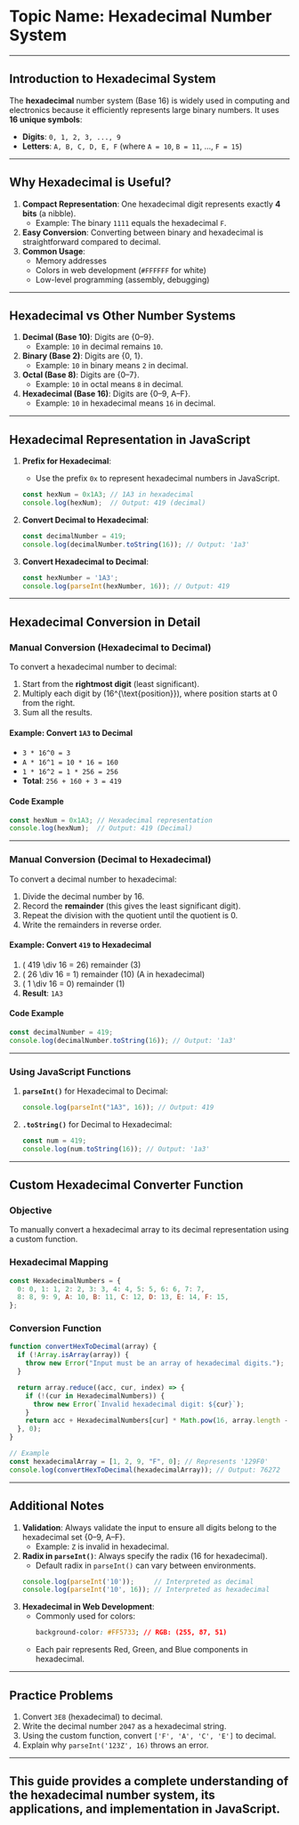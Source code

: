 # **Topic Name: Hexadecimal Number System**

---

## **Introduction to Hexadecimal System**
The **hexadecimal** number system (Base 16) is widely used in computing and electronics because it efficiently represents large binary numbers. It uses **16 unique symbols**:
- **Digits**: `0, 1, 2, 3, ..., 9`
- **Letters**: `A, B, C, D, E, F` (where `A = 10`, `B = 11`, ..., `F = 15`)

---

## **Why Hexadecimal is Useful?**
1. **Compact Representation**: One hexadecimal digit represents exactly **4 bits** (a nibble).
   - Example: The binary `1111` equals the hexadecimal `F`.
2. **Easy Conversion**: Converting between binary and hexadecimal is straightforward compared to decimal.
3. **Common Usage**:
   - Memory addresses
   - Colors in web development (`#FFFFFF` for white)
   - Low-level programming (assembly, debugging)

---

## **Hexadecimal vs Other Number Systems**
1. **Decimal (Base 10)**: Digits are {0–9}.
   - Example: `10` in decimal remains `10`.
2. **Binary (Base 2)**: Digits are {0, 1}.
   - Example: `10` in binary means `2` in decimal.
3. **Octal (Base 8)**: Digits are {0–7}.
   - Example: `10` in octal means `8` in decimal.
4. **Hexadecimal (Base 16)**: Digits are {0–9, A–F}.
   - Example: `10` in hexadecimal means `16` in decimal.

---

## **Hexadecimal Representation in JavaScript**
1. **Prefix for Hexadecimal**:
   - Use the prefix `0x` to represent hexadecimal numbers in JavaScript.
   ```javascript
   const hexNum = 0x1A3; // 1A3 in hexadecimal
   console.log(hexNum);  // Output: 419 (decimal)
   ```

2. **Convert Decimal to Hexadecimal**:
   ```javascript
   const decimalNumber = 419;
   console.log(decimalNumber.toString(16)); // Output: '1a3'
   ```

3. **Convert Hexadecimal to Decimal**:
   ```javascript
   const hexNumber = '1A3';
   console.log(parseInt(hexNumber, 16)); // Output: 419
   ```

---

## **Hexadecimal Conversion in Detail**

### **Manual Conversion (Hexadecimal to Decimal)**
To convert a hexadecimal number to decimal:
1. Start from the **rightmost digit** (least significant).
2. Multiply each digit by \(16^{\text{position}}\), where position starts at 0 from the right.
3. Sum all the results.

#### **Example**: Convert `1A3` to Decimal
- `3 * 16^0 = 3`
- `A * 16^1 = 10 * 16 = 160`
- `1 * 16^2 = 1 * 256 = 256`
- **Total**: `256 + 160 + 3 = 419`

#### **Code Example**
```javascript
const hexNum = 0x1A3; // Hexadecimal representation
console.log(hexNum);  // Output: 419 (Decimal)
```

---

### **Manual Conversion (Decimal to Hexadecimal)**
To convert a decimal number to hexadecimal:
1. Divide the decimal number by 16.
2. Record the **remainder** (this gives the least significant digit).
3. Repeat the division with the quotient until the quotient is 0.
4. Write the remainders in reverse order.

#### **Example**: Convert `419` to Hexadecimal
1. \( 419 \div 16 = 26\) remainder \(3\)
2. \( 26 \div 16 = 1\) remainder \(10\) (A in hexadecimal)
3. \( 1 \div 16 = 0\) remainder \(1\)
4. **Result**: `1A3`

#### **Code Example**
```javascript
const decimalNumber = 419;
console.log(decimalNumber.toString(16)); // Output: '1a3'
```

---

### **Using JavaScript Functions**
1. **`parseInt()`** for Hexadecimal to Decimal:
   ```javascript
   console.log(parseInt("1A3", 16)); // Output: 419
   ```

2. **`.toString()`** for Decimal to Hexadecimal:
   ```javascript
   const num = 419;
   console.log(num.toString(16)); // Output: '1a3'
   ```

---

## **Custom Hexadecimal Converter Function**

### **Objective**
To manually convert a hexadecimal array to its decimal representation using a custom function.

### **Hexadecimal Mapping**
```javascript
const HexadecimalNumbers = {
  0: 0, 1: 1, 2: 2, 3: 3, 4: 4, 5: 5, 6: 6, 7: 7,
  8: 8, 9: 9, A: 10, B: 11, C: 12, D: 13, E: 14, F: 15,
};
```

### **Conversion Function**
```javascript
function convertHexToDecimal(array) {
  if (!Array.isArray(array)) {
    throw new Error("Input must be an array of hexadecimal digits.");
  }

  return array.reduce((acc, cur, index) => {
    if (!(cur in HexadecimalNumbers)) {
      throw new Error(`Invalid hexadecimal digit: ${cur}`);
    }
    return acc + HexadecimalNumbers[cur] * Math.pow(16, array.length - index - 1);
  }, 0);
}

// Example
const hexadecimalArray = [1, 2, 9, "F", 0]; // Represents '129F0'
console.log(convertHexToDecimal(hexadecimalArray)); // Output: 76272
```

---

## **Additional Notes**
1. **Validation**: Always validate the input to ensure all digits belong to the hexadecimal set {0–9, A–F}.
   - Example: `Z` is invalid in hexadecimal.
2. **Radix in `parseInt()`**: Always specify the radix (16 for hexadecimal).
   - Default radix in `parseInt()` can vary between environments.
   ```javascript
   console.log(parseInt('10'));     // Interpreted as decimal
   console.log(parseInt('10', 16)); // Interpreted as hexadecimal
   ```
3. **Hexadecimal in Web Development**:
   - Commonly used for colors:
     ```css
     background-color: #FF5733; // RGB: (255, 87, 51)
     ```
   - Each pair represents Red, Green, and Blue components in hexadecimal.

---

## **Practice Problems**
1. Convert `3E8` (hexadecimal) to decimal.
2. Write the decimal number `2047` as a hexadecimal string.
3. Using the custom function, convert `['F', 'A', 'C', 'E']` to decimal.
4. Explain why `parseInt('123Z', 16)` throws an error.

--- 

This guide provides a complete understanding of the hexadecimal number system, its applications, and implementation in JavaScript.
---